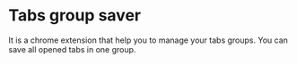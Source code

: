 # Tabs group saver
It is a chrome extension that help you to manage your tabs groups.
You can save all opened tabs in one group.
